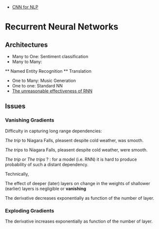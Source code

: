 * [CNN for NLP](http://www.wildml.com/2015/11/understanding-convolutional-neural-networks-for-nlp)

# Recurrent Neural Networks
## Architectures
* Many to One: Sentiment classification
* Many to Many: 

** Named Entity Recognition
** Translation

* One to Many: Music Generation
* One to one: Standard NN
* [The unreasonable effectiveness of RNN](http://karpathy.github.io/2015/05/21/rnn-effectiveness/)

## Issues
### Vanishing Gradients
Difficulty in capturing long range dependencies:

*The trip* to Niagara Falls, pleasent despite cold weather, was smooth.

*The trips* to Niagara Falls, pleasent despite cold weather, were smooth.

*The trip* or *The trips* ? : for a model (i.e. RNN) it is hard to produce probability of such a distant dependency. 
 

Technically, 

The effect of deeper (later) layers on change in the weights of shallower (earlier) layers is negligible or **vanishing**

The derivative decreases exponentially as function of the number of layer.

### Exploding Gradients
The derivative increases exponentially as function of the number of layer.
